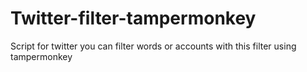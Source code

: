 Twitter-filter-tampermonkey
===========================

Script for twitter you can filter words or accounts with this filter using tampermonkey
